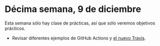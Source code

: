 # Décima semana, 9 de diciembre

Esta semana sólo hay clase de prácticas, así que sólo veremos
objetivos prácticos.

- Revisar diferentes ejemplos de GitHub Actions y [el nuevo Travis](../.travis.yml).

